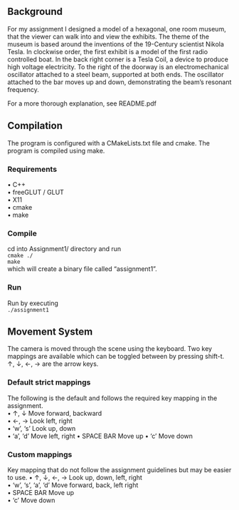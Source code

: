 ## Background
For my assignment I designed a model of a hexagonal, one room museum, that the viewer can walk into and view the exhibits. The theme of the museum is based around the inventions of the 19-Century scientist Nikola Tesla. In clockwise order, the first exhibit is a model of the first radio controlled boat. In the back right corner is a Tesla Coil, a device to produce high voltage electricity. To the right of the doorway is an electromechanical oscillator attached to a steel beam, supported at both ends. The oscillator attached to the bar moves up and down, demonstrating the beam’s resonant frequency.

For a more thorough explanation, see README.pdf

## Compilation
The program is configured with a CMakeLists.txt file and cmake. The program is compiled using make.

### Requirements
• C++  
• freeGLUT / GLUT  
• X11  
• cmake  
• make  

### Compile
cd into Assignment1/ directory and run  
`cmake ./`  
`make`  
which will create a binary file called “assignment1”.  

### Run
Run by executing  
`./assignment1`  

## Movement System
The camera is moved through the scene using the keyboard. Two key mappings are available which can be toggled between by pressing shift-t. ↑, ↓, ←, → are the arrow keys.

### Default strict mappings
The following is the default and follows the required key mapping in the assignment.  
• ↑, ↓ Move forward, backward  
• ←, → Look left, right  
• ‘w’, ‘s’ Look up, down  
• ‘a’, ‘d’ Move left, right • SPACE BAR Move up • ‘c’ Move down  

### Custom mappings
Key mapping that do not follow the assignment guidelines but may be easier to use. 
• ↑, ↓, ←, → Look up, down, left, right  
• ‘w’, ‘s’, ‘a’, ‘d’ Move forward, back, left right  
• SPACE BAR Move up  
• ‘c’ Move down  